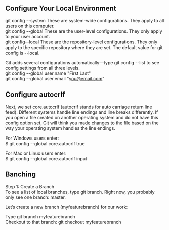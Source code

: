 ## Configure Your Local Environment   

git config --system
These are system-wide configurations. They apply to all users on this computer.    
git config --global
These are the user-level configurations. They only apply to your user account.     
git config--local 
These are the repository-level configurations. They only apply to the specific repository where they are set. The default value for git config is --local.       
     
Git adds several configurations automatically—type git config --list to see config settings from all three levels.     
git config --global user.name "First Last"    
git config --global user.email "you@email.com"    


## Configure autocrlf 
Next, we set core.autocrlf (autocrlf stands for auto carriage return line feed). Different systems handle line endings and line breaks differently. If you open a file created on another operating system and do not have this config option set, Git will think you made changes to the file based on the way your operating system handles the line endings.   

For Windows users enter:   
$ git config --global core.autocrlf true   

For Mac or Linux users enter:    
$ git config --global core.autocrlf input   

## Banching    
Step 1: Create a Branch   
To see a list of local branches, type git branch. Right now, you probably only see one branch: master.    

Let’s create a new branch (myfeaturebranch) for our work:   

Type git branch myfeaturebranch   
Checkout to that branch: git checkout myfeaturebranch     
